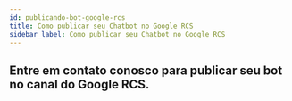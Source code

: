 ```yaml
---
id: publicando-bot-google-rcs
title: Como publicar seu Chatbot no Google RCS
sidebar_label: Como publicar seu Chatbot no Google RCS
---
```


## Entre em contato conosco para publicar seu bot no canal do Google RCS.